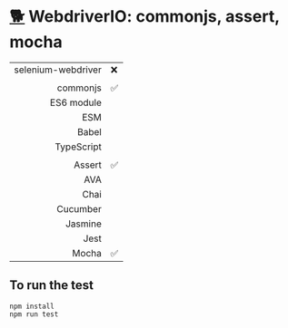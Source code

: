# [:dog2:](https://github.com/xgirma/e2e_test_recipes/configuration/webdriverio) WebdriverIO: commonjs, assert, mocha

|   |  |
|---:|:---|
| selenium-webdriver | :x: |
|   |   |
| commonjs  | :white_check_mark: |
| ES6 module  |   |
| ESM  |  |
| Babel  |  |
| TypeScript  |  |
|   |   |
| Assert  | :white_check_mark:  |
| AVA  |   |
| Chai  |  |
| Cucumber  |   |
| Jasmine  |  | 
| Jest  |  | 
| Mocha  | :white_check_mark: |

## To run the test

    npm install
    npm run test
